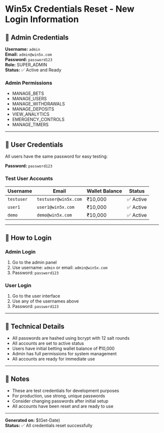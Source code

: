# Win5x Credentials Reset - New Login Information

## 🔐 Admin Credentials

**Username:** `admin`  
**Email:** `admin@win5x.com`  
**Password:** `password123`  
**Role:** SUPER_ADMIN  
**Status:** ✅ Active and Ready

### Admin Permissions
- MANAGE_BETS
- MANAGE_USERS
- MANAGE_WITHDRAWALS
- MANAGE_DEPOSITS
- VIEW_ANALYTICS
- EMERGENCY_CONTROLS
- MANAGE_TIMERS

---

## 👤 User Credentials

All users have the same password for easy testing:

**Password:** `password123`

### Test User Accounts

| Username | Email | Wallet Balance | Status |
|----------|-------|----------------|--------|
| `testuser` | `testuser@win5x.com` | ₹10,000 | ✅ Active |
| `user1` | `user1@win5x.com` | ₹10,000 | ✅ Active |
| `demo` | `demo@win5x.com` | ₹10,000 | ✅ Active |

---

## 🚀 How to Login

### Admin Login
1. Go to the admin panel
2. Use username: `admin` or email: `admin@win5x.com`
3. Password: `password123`

### User Login
1. Go to the user interface
2. Use any of the usernames above
3. Password: `password123`

---

## 🔧 Technical Details

- All passwords are hashed using bcrypt with 12 salt rounds
- All accounts are set to active status
- Users have initial betting wallet balance of ₹10,000
- Admin has full permissions for system management
- All accounts are ready for immediate use

---

## 📝 Notes

- These are test credentials for development purposes
- For production, use strong, unique passwords
- Consider changing passwords after initial setup
- All accounts have been reset and are ready to use

---

**Generated on:** $(Get-Date)  
**Status:** ✅ All credentials reset successfully



